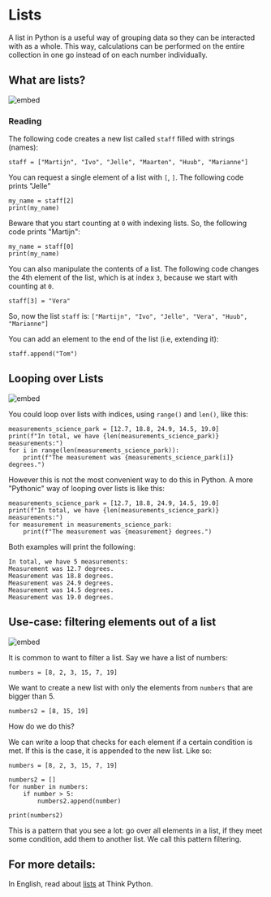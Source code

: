 # Lists

A list in Python is a useful way of grouping data so they can be interacted with as a whole. This way, calculations can be performed on the entire collection in one go instead of on each number individually.

## What are lists?

![embed](https://api.eu.kaltura.com/p/120/sp/12000/embedIframeJs/uiconf_id/23449960/partner_id/120?iframeembed=true&playerId=kaltura_player&entry_id=0_nlkxjtml&flashvars[streamerType]=auto&amp;flashvars[localizationCode]=en_US&amp;flashvars[leadWithHTML5]=true&amp;flashvars[sideBarContainer.plugin]=true&amp;flashvars[sideBarContainer.position]=left&amp;flashvars[sideBarContainer.clickToClose]=true&amp;flashvars[chapters.plugin]=true&amp;flashvars[chapters.layout]=vertical&amp;flashvars[chapters.thumbnailRotator]=false&amp;flashvars[streamSelector.plugin]=true&amp;flashvars[EmbedPlayer.SpinnerTarget]=videoHolder&amp;flashvars[dualScreen.plugin]=true&amp;flashvars[hotspots.plugin]=1&amp;flashvars[Kaltura.addCrossoriginToIframe]=true&amp;&wid=0_r1d1hzq5)

### Reading

The following code creates a new list called `staff` filled with strings (names):

    staff = ["Martijn", "Ivo", "Jelle", "Maarten", "Huub", "Marianne"]

You can request a single element of a list with `[`, `]`. The following code prints "Jelle"

    my_name = staff[2]
    print(my_name)

Beware that you start counting at `0` with indexing lists. So, the following code prints "Martijn":

    my_name = staff[0]
    print(my_name)

You can also manipulate the contents of a list. The following code changes the 4th element of the list, which is at index `3`, because we start with counting at `0`.

    staff[3] = "Vera"

So, now the list `staff` is: `["Martijn", "Ivo", "Jelle", "Vera", "Huub", "Marianne"]`

You can add an element to the end of the list (i.e, extending it):

    staff.append("Tom")


## Looping over Lists

![embed](https://api.eu.kaltura.com/p/120/sp/12000/embedIframeJs/uiconf_id/23449960/partner_id/120?iframeembed=true&playerId=kaltura_player&entry_id=0_kwirg85k&flashvars[streamerType]=auto&amp;flashvars[localizationCode]=en_US&amp;flashvars[leadWithHTML5]=true&amp;flashvars[sideBarContainer.plugin]=true&amp;flashvars[sideBarContainer.position]=left&amp;flashvars[sideBarContainer.clickToClose]=true&amp;flashvars[chapters.plugin]=true&amp;flashvars[chapters.layout]=vertical&amp;flashvars[chapters.thumbnailRotator]=false&amp;flashvars[streamSelector.plugin]=true&amp;flashvars[EmbedPlayer.SpinnerTarget]=videoHolder&amp;flashvars[dualScreen.plugin]=true&amp;flashvars[hotspots.plugin]=1&amp;flashvars[Kaltura.addCrossoriginToIframe]=true&amp;&wid=0_emta411f)

You could loop over lists with indices, using `range()` and `len()`, like this:

    measurements_science_park = [12.7, 18.8, 24.9, 14.5, 19.0]
    print(f"In total, we have {len(measurements_science_park)} measurements:")
    for i in range(len(measurements_science_park)):
        print(f"The measurement was {measurements_science_park[i]} degrees.")

However this is not the most convenient way to do this in Python. A more "Pythonic" way of looping over lists is like this:

    measurements_science_park = [12.7, 18.8, 24.9, 14.5, 19.0]
    print(f"In total, we have {len(measurements_science_park)} measurements:")
    for measurement in measurements_science_park:
        print(f"The measurement was {measurement} degrees.")

Both examples will print the following:

    In total, we have 5 measurements:
    Measurement was 12.7 degrees.
    Measurement was 18.8 degrees.
    Measurement was 24.9 degrees.
    Measurement was 14.5 degrees.
    Measurement was 19.0 degrees.


## Use-case: filtering elements out of a list

![embed](https://api.eu.kaltura.com/p/120/sp/12000/embedIframeJs/uiconf_id/23449960/partner_id/120?iframeembed=true&playerId=kaltura_player&entry_id=0_kczpbtsy&flashvars[streamerType]=auto&amp;flashvars[localizationCode]=en_US&amp;flashvars[leadWithHTML5]=true&amp;flashvars[sideBarContainer.plugin]=true&amp;flashvars[sideBarContainer.position]=left&amp;flashvars[sideBarContainer.clickToClose]=true&amp;flashvars[chapters.plugin]=true&amp;flashvars[chapters.layout]=vertical&amp;flashvars[chapters.thumbnailRotator]=false&amp;flashvars[streamSelector.plugin]=true&amp;flashvars[EmbedPlayer.SpinnerTarget]=videoHolder&amp;flashvars[dualScreen.plugin]=true&amp;flashvars[hotspots.plugin]=1&amp;flashvars[Kaltura.addCrossoriginToIframe]=true&amp;&wid=0_ewvj552h)

It is common to want to filter a list. Say we have a list of numbers:

    numbers = [8, 2, 3, 15, 7, 19]

We want to create a new list with only the elements from `numbers` that are bigger than 5.

    numbers2 = [8, 15, 19]

How do we do this?

We can write a loop that checks for each element if a certain condition is met. If this is the case, it is appended to the new list. Like so:

    numbers = [8, 2, 3, 15, 7, 19]

    numbers2 = []
    for number in numbers:
        if number > 5:
            numbers2.append(number)

    print(numbers2)


This is a pattern that you see a lot: go over all elements in a list, if they meet some condition, add them to another list. We call this pattern filtering.

## For more details:

In English, read about [lists](http://greenteapress.com/thinkpython/html/thinkpython011.html) at Think Python.
